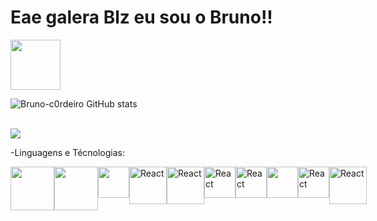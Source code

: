 # Eae galera Blz eu sou o Bruno!!

<a href="https://www.linkedin.com/in/bruno-cordeiro-a02518264" target="_blank">
            
   <img width="80px" src="https://cdn.jsdelivr.net/gh/devicons/devicon@latest/icons/linkedin/linkedin-original-wordmark.svg" />
          
   </a>                

![Bruno-c0rdeiro GitHub stats](https://github-readme-stats.vercel.app/api?username=Bruno-c0rdeiro&show_icons=true&theme=dark)

 </br>
<img src="https://github-readme-stats.vercel.app/api/top-langs/?username=Bruno-c0rdeiro&theme=tokyonight&layout=compact&custom_title=Tecnologias_Mais_Ultilizadas"/>


 
-Linguagens e Técnologias:


<div style="display: flex"  >

 <img align="center" width="70px"  src="https://cdn.jsdelivr.net/gh/devicons/devicon@latest/icons/html5/html5-original-wordmark.svg" />
 
 <img align="center" width="70px" src="https://cdn.jsdelivr.net/gh/devicons/devicon@latest/icons/css3/css3-original-wordmark.svg" />
                   
 <img align="center" width="50px"  src="https://cdn.jsdelivr.net/gh/devicons/devicon@latest/icons/javascript/javascript-original.svg" />
        
 
 <img align="center" alt="React" width="60px"  src="https://cdn.jsdelivr.net/gh/devicons/devicon@latest/icons/react/react-original.svg" />
 
 <img align="center" alt="React" width="60px" src="https://cdn.jsdelivr.net/gh/devicons/devicon@latest/icons/nodejs/nodejs-original-wordmark.svg" />
          
          
<img align="center" alt="React" width="50px"   src="https://cdn.jsdelivr.net/gh/devicons/devicon@latest/icons/tailwindcss/tailwindcss-original.svg" />

<img align="center" alt="React" width="50px"  src="https://cdn.jsdelivr.net/gh/devicons/devicon@latest/icons/sass/sass-original.svg" />

<img align="center" width="50px" src="https://cdn.jsdelivr.net/gh/devicons/devicon@latest/icons/git/git-original.svg" />
                  
<img   align="center" alt="React" width="50px" src="https://cdn.jsdelivr.net/gh/devicons/devicon@latest/icons/java/java-original.svg" />
         
<img   align="center" alt="React" width="60px" src="https://cdn.jsdelivr.net/gh/devicons/devicon@latest/icons/azuresqldatabase/azuresqldatabase-original.svg" />
          
          
 </div>
